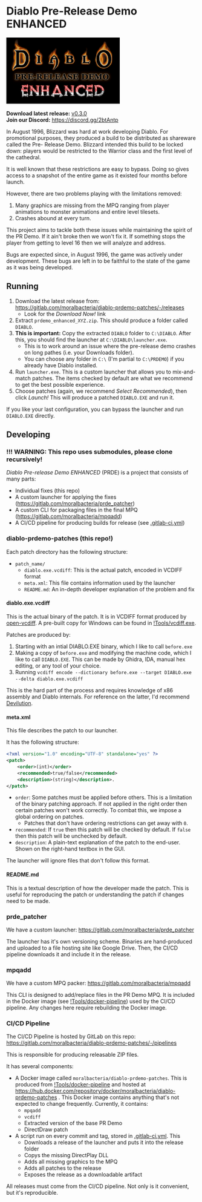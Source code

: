 # Diablo Pre-Release Demo ENHANCED

![Banner](_DOCS/banner.png)

**Download latest release:** [v0.3.0](https://gitlab.com/moralbacteria/diablo-prdemo-patches/-/releases)  
**Join our Discord:** https://discord.gg/2btAntp

In August 1996, Blizzard was hard at work developing Diablo. For promotional
purposes, they produced a build to be distributed as shareware called the Pre-
Release Demo. Blizzard intended this build to be locked down: players would be
restricted to the Warrior class and the first level of the cathedral.

It is well known that these restrictions are easy to bypass. Doing so gives
access to a snapshot of the entire game as it existed four months before launch.

However, there are two problems playing with the limitations removed:

 1. Many graphics are missing from the MPQ ranging from player animations to
    monster animations and entire level tilesets.
 2. Crashes abound at every turn.

This project aims to tackle both these issues while maintaining the spirit of
the PR Demo. If it ain't broke then we won't fix it. If something stops the
player from getting to level 16 then we will analyze and address.

Bugs are expected since, in August 1996, the game was actively under
development. These bugs are left in to be faithful to the state of the game as
it was being developed.

## Running

 1. Download the latest release from: https://gitlab.com/moralbacteria/diablo-prdemo-patches/-/releases
      * Look for the _Download Now!_ link
 2. Extract `prdemo_enhanced_XYZ.zip`. This should produce a folder called `DIABLO`.
 3. **This is important:** Copy the extracted `DIABLO` folder to `C:\DIABLO`. After this, you should find the launcher at `C:\DIABLO\launcher.exe`.
      * This is to work around an issue where the pre-release demo crashes on long pathes (i.e. your Downloads folder).
      * You can choose any folder in `C:\` (I'm partial to `C:\PRDEMO`) if you already have Diablo installed.
 4. Run `launcher.exe`. This is a custom launcher that allows you to mix-and-match patches. The items checked by default are what we recommend to get the best possible experience.
 5. Choose patches (again, we recommend _Select Recommended_), then click _Launch!_ This will produce a patched `DIABLO.EXE` and run it.

If you like your last configuration, you can bypass the launcher and run `DIABLO.EXE` directly.

## Developing

### !!! WARNING: This repo uses submodules, please clone recursively!

_Diablo Pre-release Demo ENHANCED_ (PRDE) is a project that consists of many parts:

  * Individual fixes (this repo)
  * A custom launcher for applying the fixes (https://gitlab.com/moralbacteria/prde_patcher)
  * A custom CLI for packaging files in the final MPQ (https://gitlab.com/moralbacteria/mpqadd)
  * A CI/CD pipeline for producing builds for release (see [.gitlab-ci.yml](.gitlab-ci.yml))

### diablo-prdemo-patches (this repo!)

Each patch directory has the following structure:

  * `patch_name/`
      * `diablo.exe.vcdiff`: This is the actual patch, encoded in VCDIFF format
      * `meta.xml`: This file contains information used by the launcher
      * `README.md`: An in-depth developer explanation of the problem and fix

#### diablo.exe.vcdiff

This is the actual binary of the patch. It is in VCDIFF format produced by [open-vcdiff](https://github.com/google/open-vcdiff). A pre-built copy for Windows can be found in [!Tools/vcdiff.exe](!Tools/vcdiff.exe).

Patches are produced by:

 1. Starting with an intial DIABLO.EXE binary, which I like to call `before.exe`
 2. Making a copy of `before.exe` and modifying the machine code, which I like to call `DIABLO.EXE`. This can be made by Ghidra, IDA, manual hex editing, or any tool of your choice.
 3. Running `vcdiff encode --dictionary before.exe --target DIABLO.exe --delta diablo.exe.vcdiff`

This is the hard part of the process and requires knowledge of x86 assembly and Diablo internals. For reference on the latter, I'd recommend [Devilution](https://github.com/diasurgical/devilution).

#### meta.xml

This file describes the patch to our launcher.

It has the following structure:

```xml
<?xml version="1.0" encoding="UTF-8" standalone="yes" ?>
<patch>
    <order>(int)</order>
    <recommended>true/false</recommended>
    <description>(string)</description>.
</patch>
```

  * `order`: Some patches must be applied before others. This is a limitation of the binary patching approach. If not applied in the right order then certain patches won't work correctly. To combat this, we impose a global ordering on patches.
      * Patches that don't have ordering restrictions can get away with `0`.
  * `recommended`: If `true` then this patch will be checked by default. If `false` then this patch will be unchecked by default.
  * `description`: A plain-text explanation of the patch to the end-user. Shown on the right-hand textbox in the GUI.

The launcher will ignore files that don't follow this format.

#### README.md

This is a textual description of how the developer made the patch. This is useful for reproducing the patch or understanding the patch if changes need to be made.

### prde_patcher

We have a custom launcher: https://gitlab.com/moralbacteria/prde_patcher

The launcher has it's own versioning scheme. Binaries are hand-produced and uploaded to a file hosting site like Google Drive. Then, the CI/CD pipeline downloads it and include it in the release.

### mpqadd

We have a custom MPQ packer: https://gitlab.com/moralbacteria/mpqadd

This CLI is designed to add/replace files in the PR Demo MPQ. It is included in the Docker image (see [!Tools/docker-pipeline](!Tools/docker-pipeline)) used by the CI/CD pipeline. Any changes here require rebuilding the Docker image.

### CI/CD Pipeline

The CI/CD Pipeline is hosted by GitLab on this repo: https://gitlab.com/moralbacteria/diablo-prdemo-patches/-/pipelines

This is responsible for producing releasable ZIP files.

It has several components:

  * A Docker image called `moralbacteria/diablo-prdemo-patches`. This is produced from [!Tools/docker-pipeline](!Tools/docker-pipeline) and hosted at https://hub.docker.com/repository/docker/moralbacteria/diablo-prdemo-patches . This Docker image contains anything that's not expected to change frequently. Currently, it contains:
      * `mpqadd`
      * `vcdiff`
      * Extracted version of the base PR Demo
      * DirectDraw patch
  * A script run on every commit and tag, stored in [.gitlab-ci.yml](.gitlab-ci.yml). This
      * Downloads a release of the launcher and puts it into the release folder
      * Copys the missing DirectPlay DLL
      * Adds all missing graphics to the MPQ
      * Adds all patches to the release
      * Exposes the release as a downloadable artifact

All releases must come from the CI/CD pipeline. Not only is it convenient, but it's reproducible.
